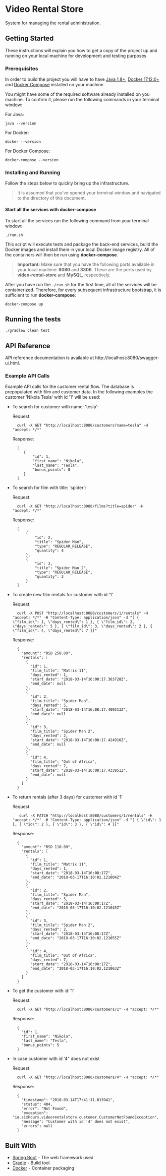 # Video Rental Store

System for managing the rental administration.

## Getting Started

These instructions will explain you how to get a copy of the project up and running on your local machine for development and testing purposes.

### Prerequisites

In order to build the project you will have to have [Java 1.8+](http://www.oracle.com/technetwork/java/javase/downloads/index.html), [Docker 17.12.0+](https://docs.docker.com/install/)
and [Docker Compose](https://docs.docker.com/compose/install/) installed on your machine.

You might have some of the required software already installed on you machine. To confirm it, please run the following commands
in your terminal window:

For Java:

    java --version

For Docker:

    docker --version

For Docker Compose:

    docker-compose --version 
    
### Installing and Running

Follow the steps below to quickly bring up the infrastructure. 

> It is assumed that you've opened your terminal window and navigated to the directory of this document.

#### Start all the services with docker-compose

To start all the services run the following command from your terminal window:

    ./run.sh

This script will execute tests and package the back-end services, build the Docker images and install them 
in your local Docker image registry. All of the containers will then be run using **docker-compose**.

> **Important:** 
>Make sure that you have the following ports available in your local machine: **8080** and **3306**. These are
>the ports used by **video-rental-store** and **MySQL**, respectively.

After you have run the `./run.sh` for the first time, all of the services will be containerized. Therefore, for every subsequent infrastructure bootstrap, it is sufficient to run **docker-compose**: 

    docker-compose up

## Running the tests

    ./gradlew clean test
    
## API Reference

API reference documentation is available at http://localhost:8080/swagger-ui.html.

### Example API Calls

Example API calls for the customer rental flow. The database is prepopulated with film and customer data. 
In the following examples the customer 'Nikola Tesla' with id '1' will be used:

* To search for customer with name: 'tesla': 

    Request:
    
        curl -X GET "http://localhost:8080/customers?name=tesla" -H "accept: */*"
    
    Response:
    
        [
           {
               "id": 1,
               "first_name": "Nikola",
               "last_name": "Tesla",
               "bonus_points": 0
           }
        ]

* To search for film with title: 'spider': 

    Request:
    
        curl -X GET "http://localhost:8080/films?title=spider" -H "accept: */*"

    Response:
    
        [
            {
                "id": 2,
                "title": "Spider Man",
                "type": "REGULAR_RELEASE",
                "quantity": 4
            },
            {
                "id": 3,
                "title": "Spider Man 2",
                "type": "REGULAR_RELEASE",
                "quantity": 3
            }
        ]
    
* To create new film rentals for customer with id '1' 

    Request:
    
        curl -X POST "http://localhost:8080/customers/1/rentals" -H "accept: */*" -H "Content-Type: application/json" -d "[ { \"film_id\": 1, \"days_rented\": 1 }, { \"film_id\": 2, \"days_rented\": 5 }, { \"film_id\": 3, \"days_rented\": 2 }, { \"film_id\": 4, \"days_rented\": 7 }]"

    Response:
    
        {
          "amount": "RSD 250.00",
          "rentals": [
            {
              "id": 1,
              "film_title": "Matrix 11",
              "days_rented": 1,
              "start_date": "2018-03-14T16:08:17.363728Z",
              "end_date": null
            },
            {
              "id": 2,
              "film_title": "Spider Man",
              "days_rented": 5,
              "start_date": "2018-03-14T16:08:17.409213Z",
              "end_date": null
            },
            {
              "id": 3,
              "film_title": "Spider Man 2",
              "days_rented": 2,
              "start_date": "2018-03-14T16:08:17.424916Z",
              "end_date": null
            },
            {
              "id": 4,
              "film_title": "Out of Africa",
              "days_rented": 7,
              "start_date": "2018-03-14T16:08:17.433951Z",
              "end_date": null
            }
          ]
        }

* To return rentals (after 3 days) for customer with id '1' 

    Request:
    
         curl -X PATCH "http://localhost:8080/customers/1/rentals" -H "accept: */*" -H "Content-Type: application/json" -d "[ { \"id\": 1 }, { \"id\": 2 }, { \"id\": 3 }, { \"id\": 4 }]"

    Response:
    
        {
          "amount": "RSD 110.00",
          "rentals": [
            {
              "id": 1,
              "film_title": "Matrix 11",
              "days_rented": 1,
              "start_date": "2018-03-14T16:08:17Z",
              "end_date": "2018-03-17T16:10:02.121004Z"
            },
            {
              "id": 2,
              "film_title": "Spider Man",
              "days_rented": 5,
              "start_date": "2018-03-14T16:08:17Z",
              "end_date": "2018-03-17T16:10:02.121045Z"
            },
            {
              "id": 3,
              "film_title": "Spider Man 2",
              "days_rented": 2,
              "start_date": "2018-03-14T16:08:17Z",
              "end_date": "2018-03-17T16:10:02.121055Z"
            },
            {
              "id": 4,
              "film_title": "Out of Africa",
              "days_rented": 7,
              "start_date": "2018-03-14T16:08:17Z",
              "end_date": "2018-03-17T16:10:02.121063Z"
            }
          ]
        }

* To get the customer with id '1' 

    Request:
    
        curl -X GET "http://localhost:8080/customers/1" -H "accept: */*"

    Response:
    
        {
          "id": 1,
          "first_name": "Nikola",
          "last_name": "Tesla",
          "bonus_points": 5
        }

    
* In case customer with id '4" does not exist

    Request:
    
        curl -X GET "http://localhost:8080/customers/4" -H "accept: */*"

    Response:
    
        {
          "timestamp": "2018-03-14T17:41:11.013941",
          "status": 404,
          "error": "Not Found",
          "exception": "io.sixhours.videorentalstore.customer.CustomerNotFoundException",
          "message": "Customer with id '4' does not exist",
          "errors": null
        }
    

## Built With

* [Spring Boot](https://projects.spring.io/spring-boot/) - The web framework used
* [Gradle](https://gradle.org) - Build tool
* [Docker](https://docs.docker.com/install/) - Container packaging


